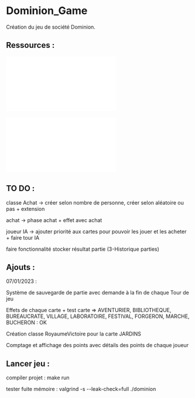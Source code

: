 # Dominion_Game
 
Création du jeu de société Dominion.
 
## Ressources :
![Enonce](Enonce-Projet.pdf)  

![Règles du jeu](Dominio_base_regles_vf.pdf)

## TO DO :
classe Achat -> créer selon nombre de personne, créer selon aléatoire ou pas + extension

achat -> phase achat + effet avec achat

joueur IA -> ajouter priorité aux cartes pour pouvoir les jouer et les acheter + faire tour IA

faire fonctionnalité stocker résultat partie (3-Historique parties)

## Ajouts :

07/01/2023 :

 Système de sauvegarde de partie avec demande à la fin de chaque Tour de jeu

 Effets de chaque carte + test carte => AVENTURIER, BIBLIOTHEQUE, BUREAUCRATE, VILLAGE, LABORATOIRE, FESTIVAL, FORGERON, MARCHE, BUCHERON : OK

 Création classe RoyaumeVictoire pour la carte JARDINS

 Comptage et affichage des points avec détails des points de chaque joueur 
 
 ## Lancer jeu :
 
 compiler projet : make run
 
 tester fuite mémoire : valgrind -s --leak-check=full ./dominion
